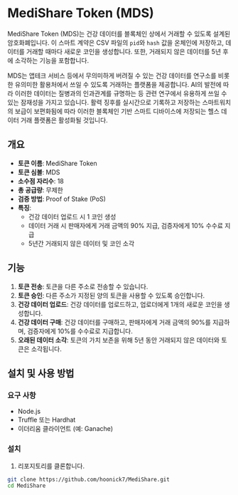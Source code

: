 # MediShare Token (MDS)

MediShare Token (MDS)는 건강 데이터를 블록체인 상에서 거래할 수 있도록 설계된 암호화폐입니다. 이 스마트 계약은 CSV 파일의 `pid`와 `hash` 값을 온체인에 저장하고, 데이터를 거래할 때마다 새로운 코인을 생성합니다. 또한, 거래되지 않은 데이터를 5년 후에 소각하는 기능을 포함합니다.

MDS는 앱테크 서비스 등에서 무의미하게 버려질 수 있는 건강 데이터를 연구소를 비롯한 유의미한 활용처에서 쓰일 수 있도록 거래하는 플랫폼을 제공합니다. AI의 발전에 따라 이러한 데이터는 질병과의 인과관계를 규명하는 등 관련 연구에서 유용하게 쓰일 수 있는 잠재성을 가지고 있습니다. 활력 징후를 실시간으로 기록하고 저장하는 스마트워치의 보급이 보편화됨에 따라 이러한 블록체인 기반 스마트 디바이스에 저장되는 헬스 데이터 거래 플랫폼은 활성화될 것입니다. 

## 개요

- **토큰 이름**: MediShare Token
- **토큰 심볼**: MDS
- **소수점 자리수**: 18
- **총 공급량**: 무제한
- **검증 방법**: Proof of Stake (PoS)
- **특징**:
  - 건강 데이터 업로드 시 1 코인 생성
  - 데이터 거래 시 판매자에게 거래 금액의 90% 지급, 검증자에게 10% 수수료 지급
  - 5년간 거래되지 않은 데이터 및 코인 소각

## 기능

1. **토큰 전송**: 토큰을 다른 주소로 전송할 수 있습니다.
2. **토큰 승인**: 다른 주소가 지정된 양의 토큰을 사용할 수 있도록 승인합니다.
3. **건강 데이터 업로드**: 건강 데이터를 업로드하고, 업로더에게 1개의 새로운 코인을 생성합니다.
4. **건강 데이터 구매**: 건강 데이터를 구매하고, 판매자에게 거래 금액의 90%를 지급하며, 검증자에게 10%를 수수료로 지급합니다.
5. **오래된 데이터 소각**: 토큰의 가치 보존을 위해 5년 동안 거래되지 않은 데이터와 토큰은 소각됩니다.

## 설치 및 사용 방법

### 요구 사항

- Node.js
- Truffle 또는 Hardhat
- 이더리움 클라이언트 (예: Ganache)

### 설치

1. 리포지토리를 클론합니다.

```bash
git clone https://github.com/hoonick7/MediShare.git
cd MediShare
